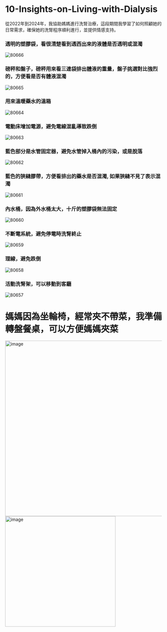 # 10-Insights-on-Living-with-Dialysis
從2022年到2024年，我協助媽媽進行洗腎治療，這段期間我學習了如何照顧她的日常需求，確保她的洗腎程序順利進行，並提供情感支持。
### 透明的塑膠袋，看很清楚看到透西出來的液體是否透明或混濁
![80666](https://github.com/user-attachments/assets/3dadb00f-0214-48ba-9b77-9b212ea546f1)
### 磅秤和盤子，磅秤用來看三連袋排出體液的重量，盤子挑選對比強烈的，方便看是否有體液混濁
![80665](https://github.com/user-attachments/assets/756f1f06-021e-41f7-bece-e90ee17a157f)
### 用來溫暖藥水的溫箱
![80664](https://github.com/user-attachments/assets/424c75c1-5f41-47a2-b5ea-6350260fd233)
### 電動床增加電源，避免電線混亂導致跌倒
![80663](https://github.com/user-attachments/assets/0cfbf4f5-cc5a-478b-8ac0-7a203101d8bc)
### 藍色部分是水管固定器，避免水管掉入桶內的污染，或是脫落
![80662](https://github.com/user-attachments/assets/bf12f1a8-623c-4036-bec7-3f34ef56cd4b)
### 藍色的狹縫膠帶，方便看排出的藥水是否混濁, 如果狹縫不見了表示混濁
![80661](https://github.com/user-attachments/assets/6feea6dc-4bac-4cc3-8909-0f18fcc585fc)
### 內水桶，因為外水桶太大，十斤的塑膠袋無法固定
![80660](https://github.com/user-attachments/assets/7927a59b-29be-41c8-9113-3b058f6948a7)
### 不斷電系統，避免停電時洗腎終止
![80659](https://github.com/user-attachments/assets/d13e1953-e4cf-4552-a219-ac0ad1fc37d9)
### 理線，避免跌倒
![80658](https://github.com/user-attachments/assets/7c5b24f6-d32b-49b5-bb29-7a33aa837e8d)
### 活動洗腎架，可以移動到客廳
![80657](https://github.com/user-attachments/assets/ec9e48bc-8628-43ad-a540-64048db29a5d)

# 媽媽因為坐輪椅，經常夾不帶菜，我準備轉盤餐桌，可以方便媽媽夾菜
<img width="564" alt="image" src="https://github.com/user-attachments/assets/2a9ee3e0-975e-42f1-b48f-d11b5b6f8838">
<img width="355" alt="image" src="https://github.com/user-attachments/assets/f31360cb-0478-4542-9a75-65c19df849cf">

